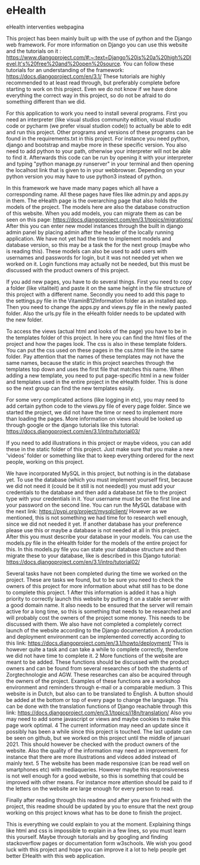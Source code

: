 # eHealth
 eHealth interventies webpagina

This project has been mainly built up with the use of python and the Django web framework. For more information on Django you can use this website and the tutorials on it : https://www.djangoproject.com/#:~:text=Django%20is%20a%20high%2Dlevel,It's%20free%20and%20open%20source. You can follow these tutorials for an understanding of the framework: https://docs.djangoproject.com/en/3.1/ These tutorials are highly recommended to at least read through, but preferably complete before starting to work on this project. Even we do not know if we have done everything the correct way in this project, so do not be afraid to do something different than we did.

For this application to work you need to install several programs. First you need an interpreter (like visual studios community edition, visual studio code or pycharm (we prefer visual studion code)) to actually be able to edit and run this project. Other programs and versions of these programs can be found in the requirements.txt in this project. For instance you need python, django and bootstrap and maybe more in these specific version. You also need to add python to your path, otherwise your interpreter will not be able to find it. Afterwards this code can be run by opening it with your interpreter and typing "python manage.py runserver" in your terminal and then opening the localhost link that is given to in your webbrowser. Depending on your python version you may have to use python3 instead of python. 

In this framework we have made many pages which all have a corresponding name. All these pages have files like admin.py and apps.py in them. The eHealth page is the overarching page that also holds the models of the project. The models here are also the database construction of this website. When you add models, you can migrate them as can be seen on this page: https://docs.djangoproject.com/en/3.1/topics/migrations/ After this you can enter new model instances through the built in django admin panel by placing admin after the header of the locally running application. We have not yet had the time to implement models and database version, so this may be a task the for the next group (maybe who is reading this). These models can also be used to add users with usernames and passwords for login, but it was not needed yet when we worked on it. Login functions may actually not be needed, but this must be discussed with the product owners of this project. 

If you add new pages, you have to do several things. First you need to copy a folder (like vitaliteit) and paste it on the same height in the file structure of this project with a different name. Secondly you need to add this page to the settings.py file in the VitaminB12Information folder as an installed app. Then you need to change the apps.py and views.py file in the newly pasted folder. Also the urls.py file in the eHealth folder needs to be updated with the new folder.

To access the views (actual html and looks of the page) you have to be in the templates folder of this project. In here you can find the html files of the project and how the pages look. The css is also in these template folders. You can put the css used on these pages in the css.html file in the same folder. Pay attention that the names of these templates may not have the same names, because the static in this project searches through the templates top down and uses the first file that matches this name. When adding a new template, you need to put page-specific html in a new folder and templates used in the entire project in the eHealth folder. This is done so the next group can find the new templates easily. 

For some very complicated actions (like logging in etc), you may need to add certain python code to the views.py file of every page folder. Since we started the project, we did not have the time or need to implement more than loading the pages. More information on views should be looked up through google or the django tutorials like this tutorial: https://docs.djangoproject.com/en/3.1/intro/tutorial03/

If you need to add illustrations in this project or maybe videos, you can add these in the static folder of this project. Just make sure that you make a new 'videos' folder or something like that to keep everything ordered for the next people, working on this project. 

We have incorporated MySQL in this project, but nothing is in the database yet. To use the database (which you must implement yourself first, because we did not need it (could be it still is not needed)) you must add your credentials to the database and then add a database.txt file to the project type with your credentials in it. Your username must be on the first line and your password on the second line. You can run the MySQL database with the next link: https://pypi.org/project/mysqlclient/
However as we mentioned, this is not something we had time for to research well enough, since we did not needed it yet. If another database has your preference please use this or maybe a database is not needed at all in this project. After this you must describe your database in your models. You can use the models.py file in the eHealth folder for the models of the entire project for this. In this models.py file you can state your database structure and then migrate these to your database, like is described in this Django tutorial: https://docs.djangoproject.com/en/3.1/intro/tutorial02/

Several tasks have not been completed during the time we worked on the project. These are tasks we found, but to be sure you need to check the owners of this project for more information about what still has to be done to complete this project. 
1 After this information is added it has a high priority to correctly launch this website by putting it on a stable server with a good domain name. It also needs to be ensured that the server will remain active for a long time, so this is something that needs to be researched and will probably cost the owners of the project some money. This needs to be discussed with them. We also have not completed a completely correct launch of the website according to the Django documentation. A production and deployment environment can be implemented correctly according to this link: https://docs.djangoproject.com/en/3.1/howto/deployment/ This is however quite a task and can take a while to complete correctly, therefore we did not have time to complete it.
2 More functions of the website are meant to be added. These functions should be discussed with the product owners and can be found from several researches of both the students of Zorgtechnologie and AGW. These researches can also be acquired through the owners of the project. Examples of these functions are a workshop environment and reminders through e-mail or a comparable medium.
3 This website is in Dutch, but also can to be translated to English. A button should be added at the bottom or top of every page to change the language. This can be done with the translation functions of Django reachable through this link: https://docs.djangoproject.com/en/3.1/topics/i18n/translation/ Also you may need to add some javascript or views and maybe cookies to make this page work optimal.
4 The current information may need an update since it possibly has been a while since this project is touched. The last update can be seen on github, but we worked on this project until the middle of januari 2021. This should however be checked with the product owners of the website. Also the quality of the information may need an improvement. for instance that there are more illustrations and videos added instead of mainly text.
5 The website has been made responsive (can be read well on smartphones etc) with mediaqueries. However maybe this responsiveness is not well enough for a good website, so this is something that could be improved with other means. For instance more attention should be paid to if the letters on the website are large enough for every person to read. 

Finally after reading through this readme and after you are finished with the project, this readme should be updated by you to ensure that the next group working on this project knows what has to be done to finish the project.

This is everything we could explain to you at the moment. Explaining things like html and css is impossible to explain in a few lines, so you must learn this yourself. Maybe through tutorials and by googling and finding stackoverflow pages or documentation form w3schools. We wish you good luck with this project and hope you can improve it a lot to help people get better EHealth with this web application.
